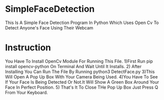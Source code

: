 # SimpleFaceDetection
This Is A Simple Face Detection Program In Python Which Uses Open Cv To Detect Anyone's Face Using Their Webcam

# Instruction
You Have To Install OpenCv Module For Running This File.
1)First Run pip install opencv-python On Terminal And Wait Until It Installs.
2) After Installing You Can Run The File By Running python3 DetectFace.py
3)This Will Open A Pop Up Box With Your Camera Being Used.
4)You Have To See If Your Face Is Being Detected Or Not.It Will Show A Green Box Around Your Face In Perfect Position.
5) That's It To Close THe Pop Up Box Just Press Q From Your Keyboard.
